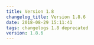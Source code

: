 ```yaml
---
title: Version 1.8
changelog_title: Version 1.8.6
date: 2018-08-29 15:11:41 
tags: changelogs 1.8 deprecated
version: 1.8.6
---
```

<script src="https://gist.github.com/spinnaker-release/0844fadacaf2299d214a82e88217d97c.js"/>
